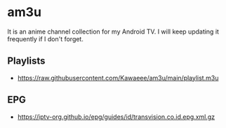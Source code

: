 # am3u

It is an anime channel collection for my Android TV. I will keep updating it frequently if I don't forget.

## Playlists
- https://raw.githubusercontent.com/Kawaeee/am3u/main/playlist.m3u

## EPG
- https://iptv-org.github.io/epg/guides/id/transvision.co.id.epg.xml.gz